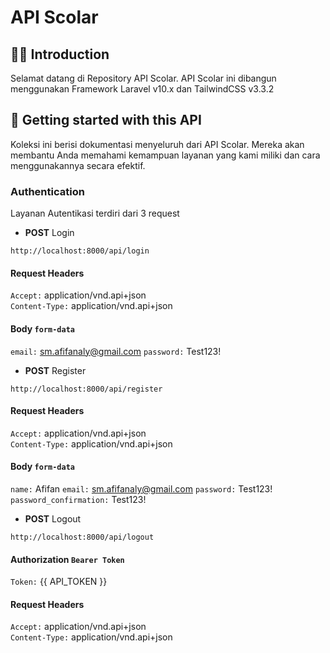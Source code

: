 # API Scolar

## 👋🏻 Introduction
Selamat datang di Repository API Scolar. API Scolar ini dibangun menggunakan Framework Laravel v10.x dan TailwindCSS v3.3.2

## 🚀 Getting started with this API
Koleksi ini berisi dokumentasi menyeluruh dari API Scolar. Mereka akan membantu Anda memahami kemampuan layanan yang kami miliki dan cara menggunakannya secara efektif.

### Authentication
Layanan Autentikasi terdiri dari 3 request

- **POST** Login
``` url
http://localhost:8000/api/login
```
   #### Request Headers
   `Accept:` application/vnd.api+json  
   `Content-Type:` application/vnd.api+json  
   #### Body `form-data`
   `email:` sm.afifanaly@gmail.com
   `password:` Test123!
   
- **POST** Register
``` url
http://localhost:8000/api/register
```
   #### Request Headers
   `Accept:` application/vnd.api+json  
   `Content-Type:` application/vnd.api+json  
   #### Body `form-data`
   `name:` Afifan
   `email:` sm.afifanaly@gmail.com
   `password:` Test123!
   `password_confirmation:` Test123!
   
 - **POST** Logout
``` url
http://localhost:8000/api/logout
```
   #### Authorization `Bearer Token`
   `Token:` {{ API_TOKEN }} 
   #### Request Headers
   `Accept:` application/vnd.api+json  
   `Content-Type:` application/vnd.api+json 
